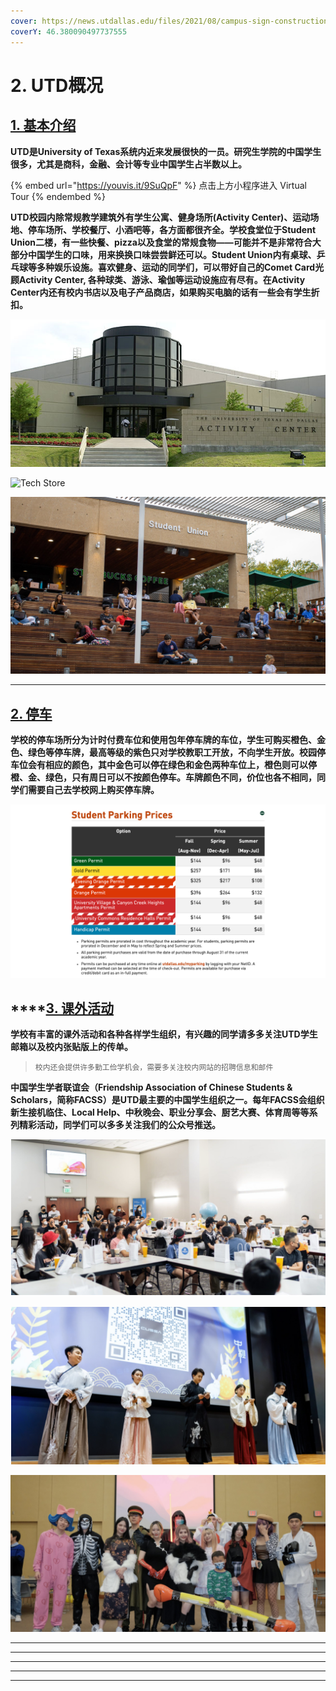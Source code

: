 ```yaml
---
cover: https://news.utdallas.edu/files/2021/08/campus-sign-construction-2021.jpg
coverY: 46.380090497737555
---
```


# 2. UTD概况

## [1. 基本介绍](https://www.utdallas.edu)

**UTD是University of Texas系统内近来发展很快的一员。研究生学院的中国学生很多，尤其是商科，金融、会计等专业中国学生占半数以上。**

{% embed url="https://youvis.it/9SuQpF" %}
点击上方小程序进入 Virtual Tour
{% endembed %}

**UTD校园内除常规教学建筑外有学生公寓、健身场所(Activity Center)、运动场地、停车场所、学校餐厅、小酒吧等，各方面都很齐全。学校食堂位于Student Union二楼，有一些快餐、pizza以及食堂的常规食物——可能并不是非常符合大部分中国学生的口味，用来换换口味尝尝鲜还可以。Student Union内有桌球、乒乓球等多种娱乐设施。喜欢健身、运动的同学们，可以带好自己的Comet Card光顾Activity Center, 各种球类、游泳、瑜伽等运动设施应有尽有。在Activity Center内还有校内书店以及电子产品商店，如果购买电脑的话有一些会有学生折扣。**

![Activity Center](../.gitbook/assets/activitycenter2.jpeg)

![Tech Store](../.gitbook/assets/26489281394\_35d57a6770\_n.jpeg)

![Student Union](../.gitbook/assets/FCGRA6JX0AIlr4f.jpeg)

****

## [2. 停车](https://services.utdallas.edu/transit/park/#options)

**学校的停车场所分为计时付费车位和使用包年停车牌的车位，学生可购买橙色、金色、绿色等停车牌，最高等级的紫色只对学校教职工开放，不向学生开放。校园停车位会有相应的颜色，其中金色可以停在绿色和金色两种车位上，橙色则可以停橙、金、绿色，只有周日可以不按颜色停车。车牌颜色不同，价位也各不相同，同学们需要自己去学校网上购买停车牌。**

![Parking Prices](<../.gitbook/assets/image (2).png>)

## ****[**3. 课外活动**](https://utdallas.presence.io/organizations)

**学校有丰富的课外活动和各种各样学生组织，有兴趣的同学请多多关注UTD学生邮箱以及校内张贴版上的传单。**

> `校内还会提供许多勤工俭学机会，需要多关注校内网站的招聘信息和邮件`

**中国学生学者联谊会（Friendship Association of Chinese Students & Scholars，简称FACSS）是UTD最主要的中国学生组织之一。每年FACSS会组织新生接机临住、Local Help、中秋晚会、职业分享会、厨艺大赛、体育周等等系列精彩活动，同学们可以多多关注我们的公众号推送。**

![8月新生见面会](<../.gitbook/assets/Screen Shot 2022-01-09 at 9.30.45 PM.png>)

![9月中秋晚会](<../.gitbook/assets/Screen Shot 2022-01-09 at 9.30.51 PM (1).png>)

![10月万圣节主题晚会](<../.gitbook/assets/Screen Shot 2022-01-09 at 9.31.03 PM.png>)

****

****

****

****

****
